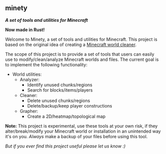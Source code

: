 
## minety

***A set of tools and utilities for Minecraft***

**Now made in Rust!**

Welcome to Minety, a set of tools and utilities for Minecraft. This project is based on the original idea of creating a [Minecraft world cleaner](https://gist.github.com/jotalanusse/ee5b75aba847ce44a4a14834f424a59d).

The scope of this project is to provide a set of tools that users can easily use to modify/clean/analyze Minecraft worlds and files. The current goal is to implement the following functionality:

- World utilities:
	 - Analyzer:
		 - Identify unused chunks/regions
		 - Search for blocks/items/players
	 - Cleaner:
		 - Delete unused chunks/regions
		 - Delete/backup/keep player constructions
	 - Grapher:
	     - Create a 2D/heatmap/topological map

**Note:** This project is experimental, use these tools at your own risk, if they alter/break/modify your Minecraft world or installation in an unintended way it's on you. *Always* make a backup of your files before using this tool.

*But if you ever find this project useful please let us know :)*